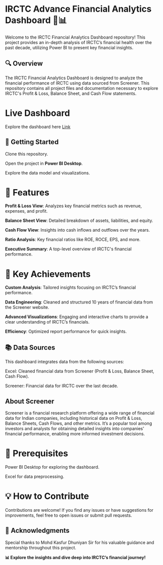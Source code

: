 # **IRCTC Advance Financial Analytics Dashboard 🚆📊**

Welcome to the IRCTC Financial Analytics Dashboard repository! This project provides an in-depth analysis of IRCTC’s financial health over the past decade, utilizing Power BI to present key financial insights.

## **🔍 Overview**

The IRCTC Financial Analytics Dashboard is designed to analyze the financial performance of IRCTC using data sourced from Screener. This repository contains all project files and documentation necessary to explore IRCTC's Profit & Loss, Balance Sheet, and Cash Flow statements.

# **Live Dashboard**
Explore the dashboard here [Link](https://github.com/kumkumsoni111/financial-irctc/blob/main/financial%20youtube%20project.pbix)


## **🚀 Getting Started**
Clone this repository.

Open the project in **Power BI Desktop**.

Explore the data model and visualizations.


# **🌟 Features**

**Profit & Loss View**: Analyzes key financial metrics such as revenue, expenses, and profit.

**Balance Sheet View**: Detailed breakdown of assets, liabilities, and equity.

**Cash Flow View**: Insights into cash inflows and outflows over the years.

**Ratio Analysis**: Key financial ratios like ROE, ROCE, EPS, and more.

**Executive Summary**: A top-level overview of IRCTC's financial performance.



# **🎯 Key Achievements**


**Custom Analysis**: Tailored insights focusing on IRCTC’s financial performance.

**Data Engineering**: Cleaned and structured 10 years of financial data from the Screener website.

**Advanced Visualizations**: Engaging and interactive charts to provide a clear understanding of IRCTC’s financials.

**Efficiency**: Optimized report performance for quick insights.


## **📚 Data Sources**

This dashboard integrates data from the following sources:

Excel: Cleaned financial data from Screener (Profit & Loss, Balance Sheet, Cash Flow).

Screener: Financial data for IRCTC over the last decade.



## **About Screener**
Screener is a financial research platform offering a wide range of financial data for Indian companies, including historical data on Profit & Loss, Balance Sheets, Cash Flows, and other metrics. It’s a popular tool among investors and analysts for obtaining detailed insights into companies' financial performance, enabling more informed investment decisions.

# **🔧 Prerequisites**

Power BI Desktop for exploring the dashboard.

Excel for data preprocessing.


# **💡 How to Contribute**

Contributions are welcome! If you find any issues or have suggestions for improvements, feel free to open issues or submit pull requests.


## **🙌 Acknowledgments**

Special thanks to  Mohd Kasfur Dhuniyan Sir for his valuable guidance and mentorship throughout this project.


**📊 Explore the insights and dive deep into IRCTC’s financial journey!**
